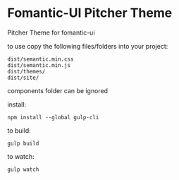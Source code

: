 
# Fomantic-UI Pitcher Theme
Pitcher Theme for fomantic-ui

to use copy the following files/folders into your project:

    dist/semantic.min.css
    dist/semantic.min.js
    dist/themes/
    dist/site/

components folder can be ignored

install:

    npm install --global gulp-cli

to build:

    gulp build
    
to watch:

    gulp watch
